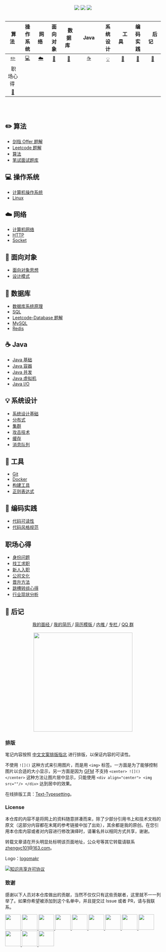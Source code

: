 <div align="center">
    <a href="https://gitstar-ranking.com/repositories"> <img src="https://badgen.net/badge/Rank/20?icon=github&color=4ab8a1"></a>
    <a href="assets/download.md"> <img src="https://badgen.net/badge/OvO/%E7%A6%BB%E7%BA%BF%E4%B8%8B%E8%BD%BD?icon=telegram&color=4ab8a1"></a>
    <a href="https://cyc2018.github.io/CS-Notes"> <img src="https://badgen.net/badge/CyC/%E5%9C%A8%E7%BA%BF%E9%98%85%E8%AF%BB?icon=sourcegraph&color=4ab8a1"></a>
</div>
<br>

| &nbsp;算法&nbsp; | 操作系统 | &nbsp;网络&nbsp;|面向对象| &nbsp;&nbsp;数据库&nbsp;&nbsp;|&nbsp;&nbsp;&nbsp;Java&nbsp;&nbsp;&nbsp;|         系统设计| &nbsp;&nbsp;&nbsp;工具&nbsp;&nbsp;&nbsp; |编码实践| &nbsp;&nbsp;&nbsp;后记&nbsp;&nbsp;&nbsp; |
| :---: | :----: | :---: | :----: | :----: | :----: | :----: | :----: | :----: | :----: |
| [:pencil2:](#pencil2-算法) | [:computer:](#computer-操作系统) | [:cloud:](#cloud-网络) | [:art:](#art-面向对象) | [:floppy_disk:](#floppy_disk-数据库) |[:coffee:](#coffee-java)| [:bulb:](#bulb-系统设计) |[:wrench:](#wrench-工具)| [:watermelon:](#watermelon-编码实践) |[:memo:](#memo-后记)|
| &nbsp;职场心得&nbsp; |
[:memo:](#职场心得)|
<br>
<br>

## :pencil2: 算法

- [剑指 Offer 题解](https://github.com/yhx89757/CS-Notes/blob/master/notes/剑指%20Offer%20题解%20-%20目录.md)
- [Leetcode 题解](https://github.com/yhx89757/CS-Notes/blob/master/notes/Leetcode%20题解%20-%20目录.md)
- [算法](https://github.com/yhx89757/CS-Notes/blob/master/notes/算法%20-%20目录.md)
- [笔试面试题库](https://www.nowcoder.com/contestRoom?from=cyc_github)

## :computer: 操作系统

- [计算机操作系统](https://github.com/yhx89757/CS-Notes/blob/master/notes/计算机操作系统%20-%20目录.md)
- [Linux](https://github.com/yhx89757/CS-Notes/blob/master/notes/Linux.md)

## :cloud: 网络 

- [计算机网络](https://github.com/yhx89757/CS-Notes/blob/master/notes/计算机网络%20-%20目录.md)
- [HTTP](https://github.com/yhx89757/CS-Notes/blob/master/notes/HTTP.md)
- [Socket](https://github.com/yhx89757/CS-Notes/blob/master/notes/Socket.md)

## :art: 面向对象

- [面向对象思想](https://github.com/yhx89757/CS-Notes/blob/master/notes/面向对象思想.md)
- [设计模式](https://github.com/yhx89757/CS-Notes/blob/master/notes/设计模式%20-%20目录.md)

## :floppy_disk: 数据库

- [数据库系统原理](https://github.com/yhx89757/CS-Notes/blob/master/notes/数据库系统原理.md)
- [SQL](https://github.com/yhx89757/CS-Notes/blob/master/notes/SQL.md)
- [Leetcode-Database 题解](https://github.com/yhx89757/CS-Notes/blob/master/notes/Leetcode-Database%20题解.md)
- [MySQL](https://github.com/yhx89757/CS-Notes/blob/master/notes/MySQL.md)
- [Redis](https://github.com/yhx89757/CS-Notes/blob/master/notes/Redis.md)

## :coffee: Java

- [Java 基础](https://github.com/yhx89757/CS-Notes/blob/master/notes/Java%20基础.md)
- [Java 容器](https://github.com/yhx89757/CS-Notes/blob/master/notes/Java%20容器.md)
- [Java 并发](https://github.com/yhx89757/CS-Notes/blob/master/notes/Java%20并发.md)
- [Java 虚拟机](https://github.com/yhx89757/CS-Notes/blob/master/notes/Java%20虚拟机.md)
- [Java I/O](https://github.com/yhx89757/CS-Notes/blob/master/notes/Java%20IO.md)

## :bulb: 系统设计 

- [系统设计基础](https://github.com/yhx89757/CS-Notes/blob/master/notes/系统设计基础.md)
- [分布式](https://github.com/yhx89757/CS-Notes/blob/master/notes/分布式.md)
- [集群](https://github.com/yhx89757/CS-Notes/blob/master/notes/集群.md)
- [攻击技术](https://github.com/yhx89757/CS-Notes/blob/master/notes/攻击技术.md)
- [缓存](https://github.com/yhx89757/CS-Notes/blob/master/notes/缓存.md)
- [消息队列](https://github.com/yhx89757/CS-Notes/blob/master/notes/消息队列.md)

## :wrench: 工具 

- [Git](https://github.com/yhx89757/CS-Notes/blob/master/notes/Git.md)
- [Docker](https://github.com/yhx89757/CS-Notes/blob/master/notes/Docker.md)
- [构建工具](https://github.com/yhx89757/CS-Notes/blob/master/notes/构建工具.md)
- [正则表达式](https://github.com/yhx89757/CS-Notes/blob/master/notes/正则表达式.md)

## :watermelon: 编码实践 

- [代码可读性](https://github.com/yhx89757/CS-Notes/blob/master/notes/代码可读性.md)
- [代码风格规范](https://github.com/yhx89757/CS-Notes/blob/master/notes/代码风格规范.md)

## 职场心得
- [身份问题](https://github.com/yhx89757/CS-Notes/blob/master/notes/身份问题.md)
- [找工求职](https://github.com/yhx89757/CS-Notes/blob/master/notes/找工求职.md)
- [新人入职](https://github.com/yhx89757/CS-Notes/blob/master/notes/新人入职.md)
- [公司文化](https://github.com/yhx89757/CS-Notes/blob/master/notes/公司文化.md)
- [晋升方法](https://github.com/yhx89757/CS-Notes/blob/master/notes/晋升方法.md)
- [跳槽转组心得](https://github.com/yhx89757/CS-Notes/blob/master/notes/跳槽转组心得.md)
- [行业现状分析](https://github.com/yhx89757/CS-Notes/blob/master/notes/行业现状分析.md)

## :memo: 后记

<div align="center">
	<a href="https://www.nowcoder.com/discuss/137593?from=cyc_github"> 我的面经 </a> / <a href="https://cyc2018.github.io"> 我的简历 </a> / <a href="https://github.com/yhx89757/Markdown-Resume"> 简历模版 </a> / <a href="https://github.com/yhx89757/Job-Recommend"> 内推 </a> / <a href="https://xiaozhuanlan.com/yhx89757"> 专栏 </a> / <a href="assets/QQ2群.png"> QQ 群</a>
	<br><br>
    <img width="320px" src="https://cs-notes-1256109796.cos.ap-guangzhou.myqcloud.com/githubio/公众号二维码-2.png"></img>
</div>



### 排版

笔记内容按照 [中文文案排版指北](https://github.com/sparanoid/chinese-copywriting-guidelines) 进行排版，以保证内容的可读性。

不使用 `![]()` 这种方式来引用图片，而是用 `<img>` 标签。一方面是为了能够控制图片以合适的大小显示，另一方面是因为 [GFM](https://github.github.com/gfm/) 不支持 `<center> ![]() </center>` 这种方法让图片居中显示，只能使用 `<div align="center"> <img src=""/> </div>` 达到居中的效果。

在线排版工具：[Text-Typesetting](https://github.com/yhx89757/Text-Typesetting)。

### License

本仓库的内容不是将网上的资料随意拼凑而来，除了少部分引用书上和技术文档的原文（这部分内容都在末尾的参考链接中加了出处），其余都是我的原创。在您引用本仓库内容或者对内容进行修改演绎时，请署名并以相同方式共享，谢谢。

转载文章请在开头明显处标明该页面地址，公众号等其它转载请联系 zhengyc101@163.com。

Logo：[logomakr](https://logomakr.com/)

<a rel="license" href="http://creativecommons.org/licenses/by-nc-sa/4.0/"><img alt="知识共享许可协议" style="border-width:0" src="https://i.creativecommons.org/l/by-nc-sa/4.0/88x31.png" /></a>

### 致谢

感谢以下人员对本仓库做出的贡献，当然不仅仅只有这些贡献者，这里就不一一列举了。如果你希望被添加到这个名单中，并且提交过 Issue 或者 PR，请与我联系。

<a href="https://github.com/linw7">
    <img src="https://avatars3.githubusercontent.com/u/21679154?s=400&v=4" width="50px">
</a> 
<a href="https://github.com/g10guang">
    <img src="https://avatars1.githubusercontent.com/u/18458140?s=400&v=4" width="50px">
</a>
<a href="https://github.com/Sctwang">
    <img src="https://avatars3.githubusercontent.com/u/33345444?s=400&v=4" width="50px">
</a> 
<a href="https://github.com/ResolveWang">
    <img src="https://avatars1.githubusercontent.com/u/8018776?s=400&v=4" width="50px">
</a>
<a href="https://github.com/crossoverJie">
    <img src="https://avatars1.githubusercontent.com/u/15684156?s=400&v=4" width="50px">
</a> 
<a href="https://github.com/jy03078584">
    <img src="https://avatars2.githubusercontent.com/u/7719370?s=400&v=4" width="50px">
</a>
<a href="https://github.com/kwongtailau">
    <img src="https://avatars0.githubusercontent.com/u/22954582?s=400&v=4" width="50px">
</a>
<a href="https://github.com/xiangflight">
    <img src="https://avatars2.githubusercontent.com/u/10072416?s=400&v=4" width="50px">
</a>
<a href="https://github.com/mafulong">
    <img src="https://avatars1.githubusercontent.com/u/24795000?s=400&v=4" width="50px">
</a>
<a href="https://github.com/yanglbme">
    <img src="https://avatars1.githubusercontent.com/u/21008209?s=400&v=4" width="50px">
</a>
<a href="https://github.com/OOCZC">
    <img src="https://avatars1.githubusercontent.com/u/11623828?s=400&v=4" width="50px">
</a>
<a href="https://github.com/5renyuebing">
    <img src="https://avatars1.githubusercontent.com/u/32872430?s=400&v=4" width="50px">
</a>

